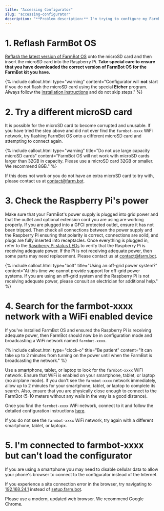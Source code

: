 ```yaml
---
title: "Accessing Configurator"
slug: "accessing-configurator"
description: "**Problem description:** I'm trying to configure my FarmBot but I do not see the `farmbot-xxxx` WiFi network."
---
```


# 1. Reflash FarmBot OS

[Reflash the latest version of FarmBot OS](../../farmbot-os/intro.md) onto the microSD card and then insert the microSD card into the Raspberry Pi. **Take special care to ensure that you have downloaded the correct version of FarmBot OS for the FarmBot kit you have.**

{%
include callout.html
type="warning"
content="Configurator will **not** start if you do not flash the microSD card using the special **Etcher** program. Always follow the [installation instructions](../../farmbot-os/intro.md) and do not skip steps."
%}

# 2. Try a different microSD card

It is possible for the microSD card to become corrupted and unusable. If you have tried the step above and did not ever find the `farmbot-xxxx` WiFi network, try flashing FarmBot OS onto a different microSD card and attempting to connect again.

{%
include callout.html
type="warning"
title="Do not use large capacity microSD cards"
content="FarmBot OS will not work with microSD cards larger than 32GB in capacity. Please use a microSD card 32GB or smaller. We recommend 8GB."
%}

If this does not work or you do not have an extra microSD card to try with, please contact us at [contact@farm.bot](mailto:contact@farm.bot).

# 3. Check the Raspberry Pi's power

Make sure that your FarmBot's power supply is plugged into grid power and that the outlet and optional extension cord you are using are working properly. If you are plugged into a GFCI protected outlet, ensure it has not been tripped. Then check all connections between the power supply and the Raspberry Pi ensuring that polarity is correct, connections are solid, and plugs are fully inserted into receptacles. Once everything is plugged in, refer to the [Raspberry Pi status LEDs](../../farmbot-os/intro/status-leds.md) to verify that the Raspberry Pi is receiving adequate power. If the Pi is not receiving adequate power, then some parts may need replacement. Please contact us at [contact@farm.bot](mailto:contact@farm.bot).

{%
include callout.html
type="bolt"
title="Using an off-grid power system?"
content="At this time we cannot provide support for off-grid power systems. If you are using an off-grid system and the Raspberry Pi is not receiving adequate power, please consult an electrician for additional help."
%}

# 4. Search for the farmbot-xxxx network with a WiFi enabled device

If you've installed FarmBot OS and ensured the Raspberry Pi is receiving adequate power, then FarmBot should now be in configuration mode and broadcasting a WiFi network named `farmbot-xxxx`.

{%
include callout.html
type="clock-o"
title="Be patient"
content="It can take up to 2 minutes from turning on the power until when the FarmBot is broadcasting the network."
%}

Use a smartphone, tablet, or laptop to look for the `farmbot-xxxx` WiFi network. Ensure that WiFi is enabled on your smartphone, tablet, or laptop (no airplane mode). If you don't see the `farmbot-xxxx` network immediately, allow up to 2 minutes for your smartphone, tablet, or laptop to complete its search. Also, ensure that you are physically close enough to connect to the FarmBot (5-10 meters without any walls in the way is a good distance).

Once you find the `farmbot-xxxx` WiFi network, connect to it and follow the detailed configuration instructions [here](../../farmbot-os/intro/configurator.md).

If you do not see the `farmbot-xxxx` WiFi network, try again with a different smartphone, tablet, or laptopx.

# 5. I'm connected to farmbot-xxxx but can't load the configurator

If you are using a smartphone you may need to disable cellular data to allow your phone's browser to connect to the configurator instead of the Internet.

If you experience a site connection error in the browser, try navigating to [192.168.24.1](http://192.168.24.1) instead of [setup.farm.bot](http://setup.farm.bot).

Please use a modern, updated web browser. We recommend Google Chrome.
